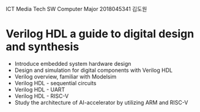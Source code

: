 ICT Media Tech
SW Computer
Major
2018045341 김도원

Verilog HDL a guide to digital design and synthesis
==============================================
+ Introduce embedded system hardware design
+ Design and simulation for digital components with Verilog HDL
+ Verilog overview, familiar with Modelsim
+ Verilog HDL - sequential circuits
+ Verilog HDL - UART
+ Verilog HDL - RISC-V
+ Study the architecture of AI-accelerator by utilizing ARM and RISC-V
